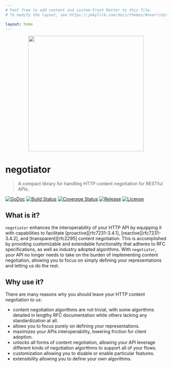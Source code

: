 ```yaml
---
# Feel free to add content and custom Front Matter to this file.
# To modify the layout, see https://jekyllrb.com/docs/themes/#overriding-theme-defaults

layout: home
---
```


<p align="center"><img src="https://user-images.githubusercontent.com/5921929/73627486-ba232b00-4601-11ea-9c45-26e9b31da69d.jpg" width="360"></p>

# negotiator

> A compact library for handling HTTP content negotiation for RESTful APIs.

[![GoDoc][doc-img]][doc] [![Build Status][ci-img]][ci]
[![Coverage Status][coverage-img]][coverage] [![Release][release-img]][release]
[![License][license-img]][license]

## What is it?

`negotiator` enhances the interoperability of your HTTP API by equipping it
with capabilities to facilitate [proactive][rfc7231-3.4.1], 
[reactive][rfc7231-3.4.2], and [transparent][rfc2295] content negotiation. 
This is accomplished by providing customizable and extendable functionality 
that adheres to RFC specifications, as well as industry adopted algorithms. 
With `negotiator`, your API no longer needs to take on the burden of
implementing content negotiation, allowing you to focus on simply defining
your representations and letting us do the rest.

## Why use it?

There are many reasons why you should leave your HTTP content negotiation to us:

- content negotiation algorithms are not trivial, with some algorithms 
  detailed in lengthy RFC documentation while others lacking any
  standardization at all.
- allows you to focus purely on defining your representations.
- maximizes your APIs interoperability, lowering friction for client adoption.
- unlocks all forms of content negotiation, allowing your API leverage
  different kinds of negotiation algorithms to support all of your flows.
- customization allowing you to disable or enable particular features.
- extensibility allowing you to define your own algorithms.

[doc-img]: https://godoc.org/github.com/freerware/negotiator?status.svg
[doc]: https://godoc.org/github.com/freerware/negotiator
[ci-img]: https://travis-ci.com/freerware/negotiator.svg?branch=master
[ci]: https://travis-ci.com/freerware/negotiator
[coverage-img]: https://coveralls.io/repos/github/freerware/negotiator/badge.svg?branch=master
[coverage]: https://coveralls.io/github/freerware/negotiator?branch=master
[license]: https://opensource.org/licenses/Apache-2.0
[license-img]: https://img.shields.io/badge/License-Apache%202.0-blue.svg
[release]: https://github.com/freerware/negotiator/releases
[release-img]: https://img.shields.io/github/tag/freerware/negotiator.svg?label=version
